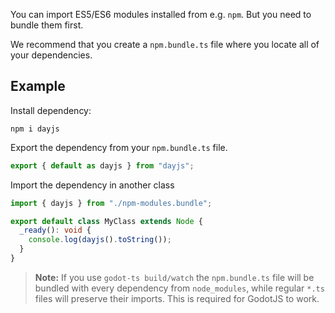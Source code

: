 You can import ES5/ES6 modules installed from e.g. `npm`. But you need to bundle them first.

We recommend that you create a `npm.bundle.ts` file where you locate all of your dependencies.

## Example

Install dependency:

```shell title="terminal"
npm i dayjs
```

Export the dependency from your `npm.bundle.ts` file.

```ts title="npm.bundle.ts"
export { default as dayjs } from "dayjs";
```

Import the dependency in another class

```ts title="my-class.ts"
import { dayjs } from "./npm-modules.bundle";

export default class MyClass extends Node {
  _ready(): void {
    console.log(dayjs().toString());
  }
}
```

> **Note:** If you use `godot-ts build/watch` the `npm.bundle.ts` file will be bundled with every dependency from `node_modules`, while regular `*.ts` files will preserve their imports. This is required for GodotJS to work.
